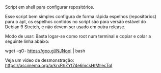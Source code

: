 Script em shell para configurar repositórios. 

Esse script bem simples configura de forma rápida espelhos (repositórios) para o apt, os espelhos contidos no script são para versão estável do Debian 9 Stretch, e não devem ser usado em outra release. 

Modo de usar:
Basta logar-se como root num terminal e copiar e colar a seguinte linha abaixo:

wget -qO- https://goo.gl/NJNoqi | bash

Veja um vídeo de desmonstração:
https://asciinema.org/a/krxRhZYt74e6mcsHIMIlecTqI
